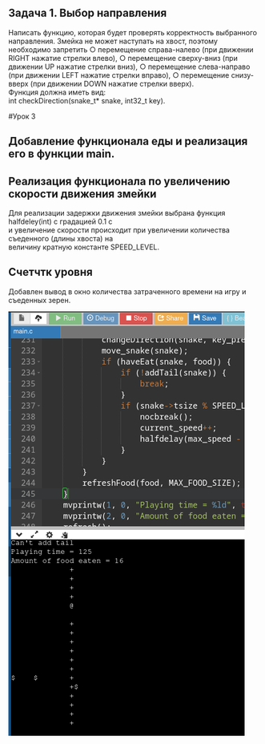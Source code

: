 ## Задача 1. Выбор направления
Написать функцию, которая будет проверять корректность выбранного направления. Змейка
не может наступать на хвост, поэтому необходимо запретить
○ перемещение справа-налево (при движении RIGHT нажатие стрелки влево),
○ перемещение сверху-вниз (при движении UP нажатие стрелки вниз),
○ перемещение слева-направо (при движении LEFT нажатие стрелки вправо),
○ перемещение снизу-вверх (при движении DOWN нажатие стрелки вверх).  
Функция должна иметь вид:  
int checkDirection(snake_t* snake, int32_t key).

#Урок 3
## Добавление функционала еды и реализация его в функции main.
## Реализация функционала по увеличению скорости движения змейки  
Для реализации задержки движения змейки выбрана функция halfdeley(int) с градацией 0.1 с  
и увеличение скорости происходит при увеличении количества съеденного (длины хвоста) на  
величину кратную константе SPEED_LEVEL.
## Счетчтк уровня
Добавлен вывод в окно количества затраченного времени на игру и съеденных зерен.


![img.png](img_1.png)
